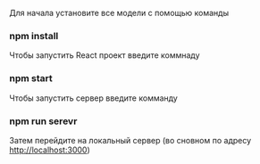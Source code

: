 Для начала установите все модели с помощью команды

### npm install

Чтобы запустить React проект введите коммнаду

### npm start

Чтобы запустить сервер введите комманду

### npm run serevr

Затем перейдите на локальный сервер (во сновном по адресу [http://localhost:3000](http://localhost:3000))
